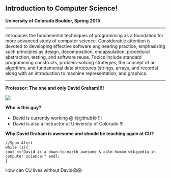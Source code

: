 Introduction to Computer Science!
----------------------------------

**University of Colorado Boulder, Spring 2015**

--------------------------------
Introduces the fundamental techniques of programming as a foundation for more advanced study of computer science. Considerable attention is devoted to developing effective software engineering practice, emphasizing such principles as design, decomposition, encapsulation, procedural abstraction, testing, and software reuse. Topics include standard programming constructs, problem-solving strategies, the concept of an algorithm, and fundamental data structures (strings, arrays, and records) along with an introduction to machine representation, and graphics.


-------------------------------------



**Professor: The one and only David Graham!!!!**

![](https://avatars3.githubusercontent.com/u/122102?v=3&s=400)

**Who is this guy?**
  * David is currently working @ :secret:github:secret: !!!
  * David is also a Instructor at University of Colorado !!!

**Why David Graham is awesome and should be teaching again at CU?**

```
//Spam Alert
while (1){
cout <<"David is a down-to-earth awesome & calm human wikipedia in computer science!" endl;
} 
```

How can CU lives without David:scream::scream:


